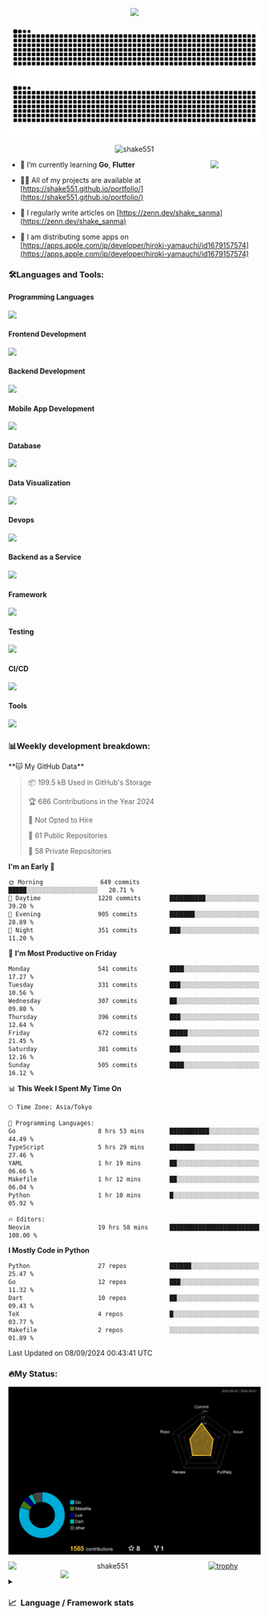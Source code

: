 <p align="center"><img src="https://capsule-render.vercel.app/api?type=waving&color=gradient&height=300&section=header&text=Hi%20I'm%20shake&fontSize=90&animation=fadeIn&fontAlignY=38&desc=Welcome%20To%20Shake's%20GitHub%20Profile%20&descAlignY=51&descAlign=62"></p>

<p align="center">
  <img src="https://raw.githubusercontent.com/shake551/shake551/output/github-contribution-grid-snake-dark.svg#gh-dark-mode-only" />
  <img src="https://raw.githubusercontent.com/shake551/shake551/output/github-contribution-grid-snake.svg#gh-light-mode-only" />
</p>


<p align="center">
  <img src="https://komarev.com/ghpvc/?username=shake551&label=Profile%20views&color=0e75b6&style=flat" alt="shake551" />
</p>

<img src="https://media.giphy.com/media/hvRJCLFzcasrR4ia7z/giphy.gif" width="100" align="right">

- 🌱 I’m currently learning **Go**, **Flutter**

- 👨‍💻 All of my projects are available at [https://shake551.github.io/portfolio/](https://shake551.github.io/portfolio/)

- 📝 I regularly write articles on [https://zenn.dev/shake_sanma](https://zenn.dev/shake_sanma)

- 🍏 I am distributing some apps on [https://apps.apple.com/jp/developer/hiroki-yamauchi/id1679157574](https://apps.apple.com/jp/developer/hiroki-yamauchi/id1679157574)


<h3 align="left">🛠️Languages and Tools:</h3>
<h4 align="left">Programming Languages</h4>
<img src="https://skillicons.dev/icons?i=go,java,lua,js,ts,c,cs,cpp,php,ruby,rust,py">

<h4 align="left">Frontend Development</h4>
<img src="https://skillicons.dev/icons?i=nextjs,react,vue,html,css,bootstrap,pug,tailwind">

<h4 align="left">Backend Development</h4>
<img src="https://skillicons.dev/icons?i=graphql,express,prisma,kafka,kotlin,nodejs,spring,nginx">

<h4 align="left">Mobile App Development</h4>
<img src="https://skillicons.dev/icons?i=dart,flutter">

<h4 align="left">Database</h4>
<img src="https://skillicons.dev/icons?i=mysql,postgres,redis,sqlite,dynamodb">

<h4 align="left">Data Visualization</h4>
<img src="https://skillicons.dev/icons?i=grafana">

<h4 align="left">Devops</h4>
<img src="https://skillicons.dev/icons?i=docker,kubernetes,gcp,aws,bash,azure,jenkins,vercel">

<h4 align="left">Backend as a Service</h4>
<img src="https://skillicons.dev/icons?i=firebase,heroku">

<h4 align="left">Framework</h4>
<img src="https://skillicons.dev/icons?i=django,laravel,fastapi,rails,remix,flask">

<h4 align="left">Testing</h4>
<img src="https://skillicons.dev/icons?i=jest,selenium,">

<h4 align="left">CI/CD</h4>
<img src="https://skillicons.dev/icons?i=githubactions,jenkins,">

<h4 align="left">Tools</h4>
<img src="https://skillicons.dev/icons?i=github,git,postman,linux,prometheus,md,matlab,blender,xd,ai,">

<br>

<h3 align="left">📊Weekly development breakdown:</h3>
<!--START_SECTION:waka-->
**🐱 My GitHub Data** 

> 📦 199.5 kB Used in GitHub's Storage 
 > 
> 🏆 686 Contributions in the Year 2024
 > 
> 🚫 Not Opted to Hire
 > 
> 📜 61 Public Repositories 
 > 
> 🔑 58 Private Repositories 
 > 
**I'm an Early 🐤** 

```text
🌞 Morning                649 commits         █████░░░░░░░░░░░░░░░░░░░░   20.71 % 
🌆 Daytime                1228 commits        ██████████░░░░░░░░░░░░░░░   39.20 % 
🌃 Evening                905 commits         ███████░░░░░░░░░░░░░░░░░░   28.89 % 
🌙 Night                  351 commits         ███░░░░░░░░░░░░░░░░░░░░░░   11.20 % 
```
📅 **I'm Most Productive on Friday** 

```text
Monday                   541 commits         ████░░░░░░░░░░░░░░░░░░░░░   17.27 % 
Tuesday                  331 commits         ███░░░░░░░░░░░░░░░░░░░░░░   10.56 % 
Wednesday                307 commits         ██░░░░░░░░░░░░░░░░░░░░░░░   09.80 % 
Thursday                 396 commits         ███░░░░░░░░░░░░░░░░░░░░░░   12.64 % 
Friday                   672 commits         █████░░░░░░░░░░░░░░░░░░░░   21.45 % 
Saturday                 381 commits         ███░░░░░░░░░░░░░░░░░░░░░░   12.16 % 
Sunday                   505 commits         ████░░░░░░░░░░░░░░░░░░░░░   16.12 % 
```


📊 **This Week I Spent My Time On** 

```text
🕑︎ Time Zone: Asia/Tokyo

💬 Programming Languages: 
Go                       8 hrs 53 mins       ███████████░░░░░░░░░░░░░░   44.49 % 
TypeScript               5 hrs 29 mins       ███████░░░░░░░░░░░░░░░░░░   27.46 % 
YAML                     1 hr 19 mins        ██░░░░░░░░░░░░░░░░░░░░░░░   06.66 % 
Makefile                 1 hr 12 mins        ██░░░░░░░░░░░░░░░░░░░░░░░   06.04 % 
Python                   1 hr 10 mins        █░░░░░░░░░░░░░░░░░░░░░░░░   05.92 % 

🔥 Editors: 
Neovim                   19 hrs 58 mins      █████████████████████████   100.00 % 
```

**I Mostly Code in Python** 

```text
Python                   27 repos            ██████░░░░░░░░░░░░░░░░░░░   25.47 % 
Go                       12 repos            ███░░░░░░░░░░░░░░░░░░░░░░   11.32 % 
Dart                     10 repos            ██░░░░░░░░░░░░░░░░░░░░░░░   09.43 % 
TeX                      4 repos             █░░░░░░░░░░░░░░░░░░░░░░░░   03.77 % 
Makefile                 2 repos             ░░░░░░░░░░░░░░░░░░░░░░░░░   01.89 % 
```




 Last Updated on 08/09/2024 00:43:41 UTC
<!--END_SECTION:waka-->


<h3 align="left">🔥My Status:</h3>

<p align="center">
  <img src="./profile-3d-contrib/profile-night-rainbow.svg" align="center" width="550">
</p>
  
<p align="center">
<img src="https://github-readme-streak-stats.herokuapp.com/?user=shake551&theme=highcontrast" alt="shake551" align="left" width="400">
<img src="https://github-readme-stats.vercel.app/api?username=shake551&count_private=true&show_icons=true&theme=highcontrast" align="right" width="400">
</p>

[![trophy](https://github-profile-trophy.vercel.app/?username=shake551&theme=darkhub&column=8)](https://github.com/ryo-ma/github-profile-trophy)

<details>
  <summary><h3>📈&nbsp;&nbsp;Language&nbsp;/&nbsp;Framework stats</h3></summary>
  <br/>
  <a href='https://profile.codersrank.io/user/shake551/'>
    <img src='http://cr-skills-chart-widget.azurewebsites.net/api/api?username=shake551' width="800">
  </a>

</details>
